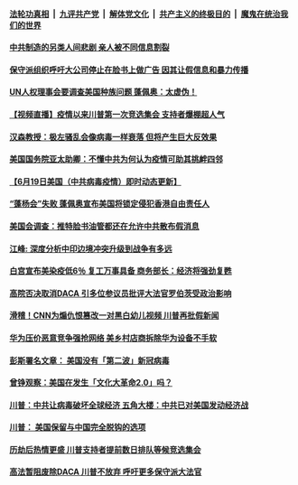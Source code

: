 ####  [法轮功真相](../../../../basic/blob/master/README.md?t=06211402) &nbsp;|&nbsp; [九评共产党](../../../../9ping.md/blob/master/README.md?t=06211402) &nbsp;|&nbsp; [解体党文化](../../../../jtdwh.md/blob/master/README.md?t=06211402)  &nbsp;|&nbsp; [共产主义的终极目的](../../../../gczydzjmd.md/blob/master/README.md?t=06211402) &nbsp;|&nbsp; [魔鬼在统治我们的世界](../../../../mgztzwmdsj.md/blob/master/README.md?t=06211402) 

#### [中共制造的另类人间悲剧  亲人被不同信息割裂](../pages/soh6/392581.md?t=06211402) 
#### [保守派组织呼吁大公司停止在脸书上做广告 因其让假信息和暴力传播 ](../pages/soh6/392569.md?t=06211402) 
#### [UN人权理事会要调查美国种族问题 蓬佩奥：太虚伪！](../pages/soh6/392545.md?t=06211402) 
#### [【视频直播】疫情以来川普第一次竞选集会 支持者爆棚超人气](../pages/soh6/392521.md?t=06211402) 
#### [汉森教授：极左骚乱会像病毒一样衰落 但将产生巨大反效果](../pages/soh6/392524.md?t=06211402) 
#### [美国国务院亚太助卿：不懂中共为何认为疫情可助其挑衅四邻](../pages/soh6/392302.md?t=06211402) 
#### [【6月19日美国（中共病毒疫情）即时动态更新】](../pages/soh6/392071.md?t=06211402) 
#### [“蓬杨会”失败 蓬佩奥宣布美国将锁定侵犯香港自由责任人](../pages/soh6/392266.md?t=06211402) 
#### [美国会调查：推特脸书油管都还在允许中共散布假消息](../pages/soh6/392245.md?t=06211402) 
#### [江峰: 深度分析中印边境冲突升级到战争有多远](../pages/soh6/392206.md?t=06211402) 
#### [白宫宣布美染疫低6％ 复工万事具备 商务部长：经济将强劲复甦](../pages/soh6/392176.md?t=06211402) 
#### [高院否决取消DACA  引多位参议员批评大法官罗伯茨受政治影响](../pages/soh6/392182.md?t=06211402) 
#### [滑稽！CNN为煽仇恨篡改一对黑白幼儿视频 川普再批假新闻](../pages/soh6/392170.md?t=06211402) 
#### [华为压价恶意竞争强抢网络  美乡村店商拆除华为设备不手软](../pages/soh6/392158.md?t=06211402) 
#### [彭斯署名文章： 美国没有「第二波」新冠病毒](../pages/soh6/392140.md?t=06211402) 
#### [曾铮观察：美国在发生「文化大革命2.0」吗？](../pages/soh6/391999.md?t=06211402) 
#### [川普：中共让病毒破坏全球经济 五角大楼：中共已对美国发动经济战](../pages/soh6/391885.md?t=06211402) 
#### [川普： 美国保留与中国完全脱钩的选项](../pages/soh6/391918.md?t=06211402) 
#### [历劫后热情更盛 川普支持者提前数日排队等候竞选集会](../pages/soh6/391900.md?t=06211402) 
#### [高法暂阻废除DACA  川普不放弃 呼吁更多保守派大法官](../pages/soh6/391849.md?t=06211402) 
